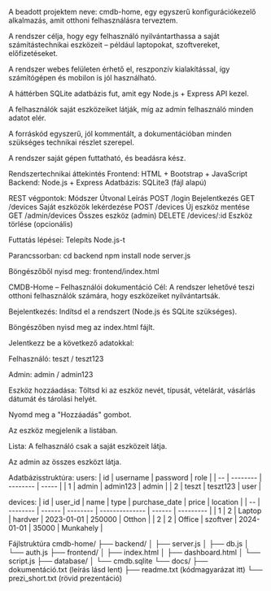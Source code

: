 A beadott projektem neve: cmdb-home, egy egyszerű konfigurációkezelő alkalmazás, amit otthoni felhasználásra terveztem.

A rendszer célja, hogy egy felhasználó nyilvántarthassa a saját számítástechnikai eszközeit – például laptopokat, szoftvereket, előfizetéseket.

A rendszer webes felületen érhető el, reszponzív kialakítással, így számítógépen és mobilon is jól használható.

A háttérben SQLite adatbázis fut, amit egy Node.js + Express API kezel.

A felhasználók saját eszközeiket látják, míg az admin felhasználó minden adatot elér.

A forráskód egyszerű, jól kommentált, a dokumentációban minden szükséges technikai részlet szerepel.

A rendszer saját gépen futtatható, és beadásra kész.

Rendszertechnikai áttekintés
Frontend: HTML + Bootstrap + JavaScript
Backend: Node.js + Express
Adatbázis: SQLite3 (fájl alapú)

REST végpontok:
Módszer	Útvonal	Leírás
POST	/login	Bejelentkezés
GET	/devices	Saját eszközök lekérdezése
POST	/devices	Új eszköz mentése
GET	/admin/devices	Összes eszköz (admin)
DELETE	/devices/:id	Eszköz törlése (opcionális)

Futtatás lépései:
Telepíts Node.js-t

Parancssorban:
cd backend
npm install
node server.js

Böngészőből nyisd meg: frontend/index.html

CMDB-Home – Felhasználói dokumentáció
Cél:
A rendszer lehetővé teszi otthoni felhasználók számára, hogy eszközeiket nyilvántartsák.

Bejelentkezés:
Indítsd el a rendszert (Node.js és SQLite szükséges).

Böngészőben nyisd meg az index.html fájlt.

Jelentkezz be a következő adatokkal:

Felhasználó: teszt / teszt123

Admin: admin / admin123

Eszköz hozzáadása:
Töltsd ki az eszköz nevét, típusát, vételárát, vásárlás dátumát és tárolási helyét.

Nyomd meg a "Hozzáadás" gombot.

Az eszköz megjelenik a listában.

Lista:
A felhasználó csak a saját eszközeit látja.

Az admin az összes eszközt látja.

Adatbázisstruktúra:
users:
| id | username | password | role  |
| -- | -------- | -------- | ----- |
| 1  | admin    | admin123 | admin |
| 2  | teszt    | teszt123 | user  |

devices:
| id |  user_id | name   | type     |  purchase_date | price  | location  |
| -- | -------- | ------ | -------- | -------------- | ------ | --------- |
| 1  | 2        | Laptop | hardver  | 2023-01-01     | 250000 | Otthon    |
| 2  | 2        | Office | szoftver | 2024-01-01     | 35000  | Munkahely |

Fájlstruktúra
cmdb-home/
├── backend/
│   ├── server.js
│   ├── db.js
│   └── auth.js
├── frontend/
│   ├── index.html
│   ├── dashboard.html
│   └── script.js
├── database/
│   └── cmdb.sqlite
└── docs/
    ├── dokumentáció.txt (leírás lásd lent)
    ├── readme.txt (kódmagyarázat itt)
    └── prezi_short.txt (rövid prezentáció)
